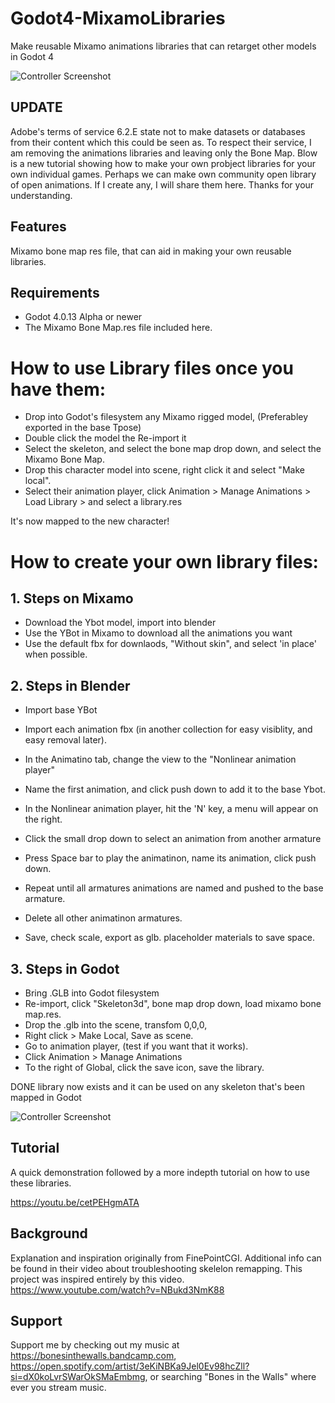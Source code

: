 # Godot4-MixamoLibraries
Make reusable Mixamo animations libraries that can retarget other models in Godot 4

![Controller Screenshot](https://github.com/pemguin005/Godot4-MixamoLibraries/blob/main/Screenshots/MixamoLib.GIF)

## UPDATE
Adobe's terms of service 6.2.E state not to make datasets or databases from their content which this could be seen as. 
To respect their service, I am removing the animations libraries and leaving only the Bone Map.
Blow is a new tutorial showing how to make your own probject libraries for your own individual games.
Perhaps we can make own community open library of open animations. If I create any, I will share them here.
Thanks for your understanding.

## Features

Mixamo bone map res file, that can aid in making your own reusable libraries.

## Requirements
- Godot 4.0.13 Alpha or newer
- The Mixamo Bone Map.res file included here.

# How to use Library files once you have them:

- Drop into Godot's filesystem any Mixamo rigged model, (Preferabley exported in the base Tpose)
- Double click the model the Re-import it
- Select the skeleton, and select the bone map drop down, and select the Mixamo Bone Map.
- Drop this character model into scene, right click it and select "Make local".
- Select their animation player, click Animation > Manage Animations > Load Library > and select a library.res

It's now mapped to the new character!

# How to create your own library files:

## 1. Steps on Mixamo
- Download the Ybot model, import into blender
- Use the YBot in Mixamo to download all the animations you want
- Use the default fbx for downlaods, "Without skin", and select 'in place' when possible.

## 2. Steps in Blender
- Import base YBot
- Import each animation fbx (in another collection for easy visiblity, and easy removal later).
- In the Animatino tab, change the view to the "Nonlinear animation player"
- Name the first animation, and click push down to add it to the base Ybot.

- In the Nonlinear animation player, hit the 'N' key, a menu will appear on the right.
- Click the small drop down to select an animation from another armature
- Press Space bar to play the animatinon, name its animation, click push down.
- Repeat until all armatures animations are named and pushed to the base armature.
- Delete all other animatinon armatures.
- Save, check scale, export as glb. placeholder materials to save space.

## 3. Steps in Godot
- Bring .GLB into Godot filesystem
- Re-import, click "Skeleton3d", bone map drop down, load mixamo bone map.res.
- Drop the .glb into the scene, transfom 0,0,0,
- Right click > Make Local, Save as scene.
- Go to animation player, (test if you want that it works).
- Click Animation > Manage Animations
- To the right of Global, click the save icon, save the library.

DONE library now exists and it can be used on any skeleton that's been mapped in Godot

![Controller Screenshot](https://github.com/pemguin005/Godot4-MixamoLibraries/blob/main/Screenshots/Screenshot.jpg)

## Tutorial

A quick demonstration followed by a more indepth tutorial on how to use these libraries.

https://youtu.be/cetPEHgmATA

## Background

Explanation and inspiration  originally from FinePointCGI. Additional info can be found in their video about troubleshooting skelelon remapping. This project was inspired entirely by this video.
https://www.youtube.com/watch?v=NBukd3NmK88

## Support

Support me by checking out my music at https://bonesinthewalls.bandcamp.com, https://open.spotify.com/artist/3eKiNBKa9Jel0Ev98hcZll?si=dX0koLvrSWarOkSMaEmbmg, or searching "Bones in the Walls" where ever you stream music.
